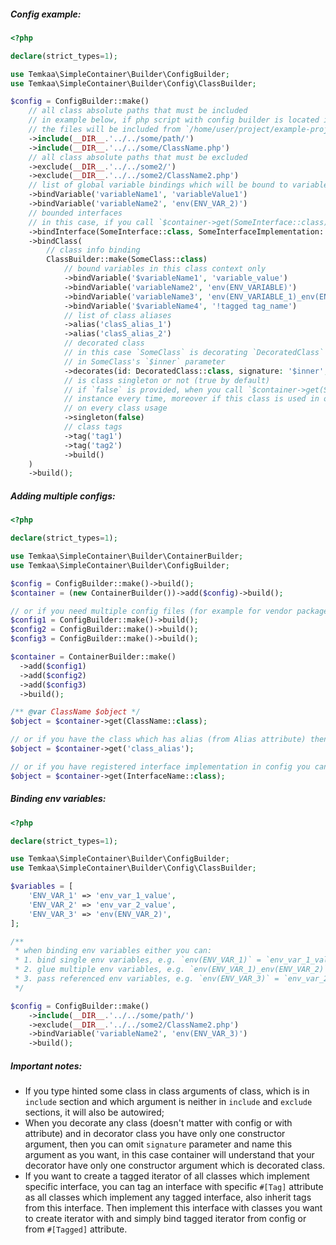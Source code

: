 ##### Config example:
```php
<?php

declare(strict_types=1);

use Temkaa\SimpleContainer\Builder\ConfigBuilder;
use Temkaa\SimpleContainer\Builder\Config\ClassBuilder;

$config = ConfigBuilder::make()
    // all class absolute paths that must be included
    // in example below, if php script with config builder is located in `/home/user/project/example-project/project`
    // the files will be included from `/home/user/project/example-project/project/../../some/path` path
    ->include(__DIR__.'../../some/path/')
    ->include(__DIR__.'../../some/ClassName.php')
    // all class absolute paths that must be excluded
    ->exclude(__DIR__.'../../some2/')
    ->exclude(__DIR__.'../../some2/ClassName2.php')
    // list of global variable bindings which will be bound to variables with same name across all of he autowired classes
    ->bindVariable('variableName1', 'variableValue1')
    ->bindVariable('variableName2', 'env(ENV_VAR_2)')
    // bounded interfaces
    // in this case, if you call `$container->get(SomeInterface::class)` the `SomeInterfaceImplementation` object will be provided
    ->bindInterface(SomeInterface::class, SomeInterfaceImplementation::class)
    ->bindClass(
        // class info binding
        ClassBuilder::make(SomeClass::class)
            // bound variables in this class context only
            ->bindVariable('$variableName1', 'variable_value')
            ->bindVariable('variableName2', 'env(ENV_VARIABLE)')
            ->bindVariable('variableName3', 'env(ENV_VARIABLE_1)_env(ENV_VARIABLE_2)')
            ->bindVariable('$variableName4', '!tagged tag_name')
            // list of class aliases
            ->alias('clasS_alias_1')
            ->alias('clasS_alias_2')
            // decorated class
            // in this case `SomeClass` is decorating `DecoratedClass` and object of `DecoratedClass` is passed 
            // in SomeClass's `$inner` parameter
            ->decorates(id: DecoratedClass::class, signature: '$inner', priority: 2)
            // is class singleton or not (true by default)
            // if `false` is provided, when you call `$container->get(SomeClass::class)` you will receive a new object
            // instance every time, moreover if this class is used in other classes, a new instance will be created
            // on every class usage
            ->singleton(false)
            // class tags
            ->tag('tag1')
            ->tag('tag2')
            ->build()
    )
    ->build();
```

##### Adding multiple configs:
```php
<?php

declare(strict_types=1);

use Temkaa\SimpleContainer\Builder\ContainerBuilder;
use Temkaa\SimpleContainer\Builder\ConfigBuilder;

$config = ConfigBuilder::make()->build();
$container = (new ContainerBuilder())->add($config)->build();

// or if you need multiple config files (for example for vendor package):
$config1 = ConfigBuilder::make()->build();
$config2 = ConfigBuilder::make()->build();
$config3 = ConfigBuilder::make()->build();

$container = ContainerBuilder::make()
  ->add($config1)
  ->add($config2)
  ->add($config3)
  ->build();

/** @var ClassName $object */
$object = $container->get(ClassName::class);

// or if you have the class which has alias (from Alias attribute) then you can get its instance by alias
$object = $container->get('class_alias');

// or if you have registered interface implementation in config you can get class which implements interface by calling
$object = $container->get(InterfaceName::class);
```

##### Binding env variables:
```php
<?php

declare(strict_types=1);

use Temkaa\SimpleContainer\Builder\ConfigBuilder;
use Temkaa\SimpleContainer\Builder\Config\ClassBuilder;

$variables = [
    'ENV_VAR_1' => 'env_var_1_value',
    'ENV_VAR_2' => 'env_var_2_value',
    'ENV_VAR_3' => 'env(ENV_VAR_2)',
];

/**
 * when binding env variables either you can:
 * 1. bind single env variables, e.g. `env(ENV_VAR_1)` = `env_var_1_value`
 * 2. glue multiple env variables, e.g. `env(ENV_VAR_1)_env(ENV_VAR_2)` = `env_var_1_value_env_var_2_value`
 * 3. pass referenced env variables, e.g. `env(ENV_VAR_3)` = `env_var_2_value`
 */

$config = ConfigBuilder::make()
    ->include(__DIR__.'../../some/path/')
    ->exclude(__DIR__.'../../some2/ClassName2.php')
    ->bindVariable('variableName2', 'env(ENV_VAR_3)')
    ->build();
```
##### Important notes:
- If you type hinted some class in class arguments of class, which is in `include` section
  and which argument is neither in `include` and `exclude` sections, it will also be autowired;
- When you decorate any class (doesn't matter with config or with attribute) and in decorator class you have only one
constructor argument, then you can omit `signature` parameter and name this argument as you want, in this case container
will understand that your decorator have only one constructor argument which is decorated class.
- If you want to create a tagged iterator of all classes which implement specific interface, you can tag an interface
with specific `#[Tag]` attribute as all classes which implement any tagged interface, also inherit tags from this interface.
Then implement this interface with classes you want to create iterator with and simply bind
tagged iterator from config or from `#[Tagged]` attribute.

